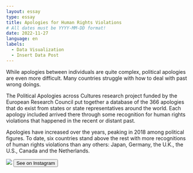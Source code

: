 ```yaml
---
layout: essay
type: essay
title: Apologies for Human Rights Violations
# All dates must be YYYY-MM-DD format!
date: 2022-11-27
language: en
labels:
  - Data Visualization
  - Insert Data Post
---
```



While apologies between individuals are quite complex, political apologies are even more difficult. Many countries struggle with how to deal with past wrong doings.

The Political Apologies across Cultures research project funded by the European Research Council put together a database of the 366 apologies that do exist from states or state representatives around the world. Each apology included arrived there through some recognition for human rights violations that happened in the recent or distant past.

Apologies have increased over the years, peaking in 2018 among political figures. To date, six countries stand above the rest with more recognitions of human rights violations than any others: Japan, Germany, the U.K., the U.S., Canada and the Netherlands.

<img class="ui medium image" src="https://raw.githubusercontent.com/duygudgd/insert-data/main/dataviz-archive/apologies-for-human-rights-violations/ApologiesForHRV-1.png">

<a href="https://www.instagram.com/p/ClMQDZsj9Er/?igshid=MDJmNzVkMjY=">
   <button class="ui icon button"> <i class="large instagram icon"></i> See on Instagram </button>
</a>
